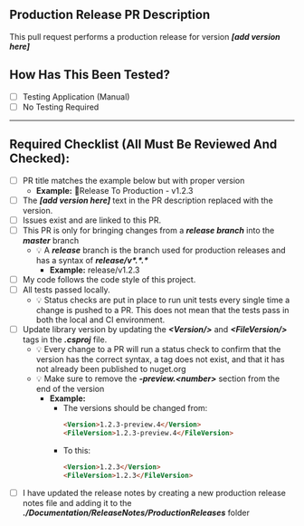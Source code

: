 <!--
    !! NOTE !! - ONLY PROJECT OWNERS AND MAINTAINERS MANAGE PRODUCTION AND PREVIEW RELEASE PULL REQUESTS
    If you have contributions to make, use the "feature-to-develop" pull request template.
-->

<!-- Provide a short general summary of your changes in the Title above -->
## Production Release PR Description
This pull request performs a production release for version **_[add version here]_**

## How Has This Been Tested?
- [ ] Testing Application (Manual)
- [ ] No Testing Required

---

## Required Checklist (All Must Be Reviewed And Checked):
<!-- Go over all the following points, and put an `x` in all the boxes that apply. -->
<!-- If you're unsure about any of these, don't hesitate to ask. We're here to help! -->
- [ ] PR title matches the example below but with proper version
  * **Example:** 🚀Release To Production - v1.2.3
- [ ] The **_[add version here]_** text in the PR description replaced with the version.
- [ ] Issues exist and are linked to this PR.
- [ ] This PR is only for bringing changes from a **_release branch_** into the **_master_** branch
    - 💡 A **_release_** branch is the branch used for production releases and has a syntax of **_release/v\*.\*.\*_**
      - **Example:** release/v1.2.3
- [ ] My code follows the code style of this project.
- [ ] All tests passed locally.
  - 💡 Status checks are put in place to run unit tests every single time a change is pushed to a PR.  This does not mean that the tests pass in both the local and CI environment.
- [ ] Update library version by updating the **_\<Version/\>_** and **_\<FileVersion/\>_** tags in the **_.csproj_** file.
  - 💡 Every change to a PR will run a status check to confirm that the version has the correct syntax, a tag does not exist, and that it has not already been published to nuget.org
  - 💡 Make sure to remove the **_-preview.\<number\>_** section from the end of the version
    - **Example:**
      - The versions should be changed from:
        ``` html
        <Version>1.2.3-preview.4</Version>
        <FileVersion>1.2.3-preview.4</FileVersion>
        ```
      - To this:
        ``` html
        <Version>1.2.3</Version>
        <FileVersion>1.2.3</FileVersion>
        ```
- [ ] I have updated the release notes by creating a new production release notes file and adding it to the **_./Documentation/ReleaseNotes/ProductionReleases_** folder
